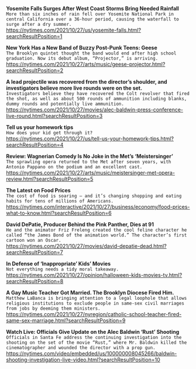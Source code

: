 **Yosemite Falls Surges After West Coast Storms Bring Needed Rainfall**\
`More than six inches of rain fell over Yosemite National Park in central California over a 36-hour period, causing the waterfall to surge after a dry summer.`\
https://nytimes.com/2021/10/27/us/yosemite-falls.html?searchResultPosition=1

**New York Has a New Band of Buzzy Post-Punk Teens: Geese**\
`The Brooklyn quintet thought the band would end after high school graduation. Now its debut album, “Projector,” is arriving.`\
https://nytimes.com/2021/10/27/arts/music/geese-projector.html?searchResultPosition=2

**A lead projectile was recovered from the director’s shoulder, and investigators believe more live rounds were on the set.**\
`Investigators believe they have recovered the Colt revolver that fired the shot, as well as about 500 rounds of ammunition including blanks, dummy rounds and potentially live ammunition.`\
https://nytimes.com/2021/10/27/movies/alec-baldwin-press-conference-live-round.html?searchResultPosition=3

**Tell us your homework tips**\
`How does your kid get through it?`\
https://nytimes.com/2021/10/27/us/tell-us-your-homework-tips.html?searchResultPosition=4

**Review: Wagnerian Comedy Is No Joke in the Met’s ‘Meistersinger’**\
`The sprawling opera returned to the Met after seven years, with Antonio Pappano on the podium and an excellent cast.`\
https://nytimes.com/2021/10/27/arts/music/meistersinger-met-opera-review.html?searchResultPosition=5

**The Latest on Food Prices**\
`The cost of food is soaring — and it’s changing shopping and eating habits for tens of millions of Americans.`\
https://nytimes.com/interactive/2021/10/27/business/economy/food-prices-what-to-know.html?searchResultPosition=6

**David DePatie, Producer Behind the Pink Panther, Dies at 91**\
`He and the animator Friz Freleng created the cool feline character he called “the James Bond of the animation world.” The character’s first cartoon won an Oscar.`\
https://nytimes.com/2021/10/27/movies/david-depatie-dead.html?searchResultPosition=7

**In Defense of ‘Inappropriate’ Kids’ Movies**\
`Not everything needs a tidy moral takeaway.`\
https://nytimes.com/2021/10/27/opinion/halloween-kids-movies-tv.html?searchResultPosition=8

**A Gay Music Teacher Got Married. The Brooklyn Diocese Fired Him.**\
`Matthew LaBanca is bringing attention to a legal loophole that allows religious institutions to exclude people in same-sex civil marriages from jobs by deeming them ministers.`\
https://nytimes.com/2021/10/27/nyregion/catholic-school-teacher-fired-same-sex-marriage.html?searchResultPosition=9

**Watch Live: Officials Give Update on the Alec Baldwin ‘Rust’ Shooting**\
`Officials in Santa Fe address the continuing investigation into the shooting on the set of the movie “Rust,” where Mr. Baldwin killed the cinematographer and wounded the director with a prop gun.`\
https://nytimes.com/video/embedded/us/100000008045266/baldwin-shooting-investigation-live-video.html?searchResultPosition=10

